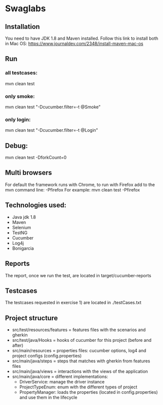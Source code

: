 # Swaglabs

## Installation
You need to have JDK 1.8 and Maven installed. Follow this link to install both in Mac OS: https://www.journaldev.com/2348/install-maven-mac-os

## Run
### all testcases:
mvn clean test

### only smoke:
mvn clean test "-Dcucumber.filter=-t @Smoke"

### only login:
mvn clean test "-Dcucumber.filter=-t @Login"

## Debug:
mvn clean test -DforkCount=0

## Multi browsers
For default the framework runs with Chrome, to run with Firefox add to the mvn command line: -Pfirefox
For example: mvn clean test -Pfirefox

## Technologies used:
* Java jdk 1.8
* Maven
* Selenium
* TestNG
* Cucumber
* Log4j
* Bonigarcia

## Reports
The report, once we run the test, are located in target/cucumber-reports

## Testcases
The testcases requested in exercise 1) are located in ./testCases.txt

## Project structure
* src/test/resources/features = features files with the scenarios and gherkin
* src/test/java/Hooks = hooks of cucumber for this project (before and after)
* src/main/resources = properties files: cucumber options, log4 and project configs (config.properties)
* src/main/java/steps = steps that matches with gherkin from features files
* src/main/java/views = interactions with the views of the application
* src/main/java/core = different implementations:
    * DriverService: manage the driver instance
    * ProjectTypeEnum: enum with the different types of project
    * PropertyManager: loads the properties (located in config.properties) and use them in the lifecycle